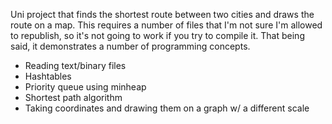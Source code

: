 Uni project that finds the shortest route between two cities and draws the route on a map. This requires a number of files that I'm not sure I'm allowed to republish, so it's not going to work if you try to compile it. That being said, it demonstrates a number of programming concepts.

* Reading text/binary files
* Hashtables
* Priority queue using minheap
* Shortest path algorithm
* Taking coordinates and drawing them on a graph w/ a different scale
